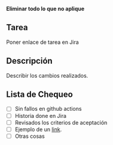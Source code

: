 **Eliminar todo lo que no aplique**

## Tarea

Poner enlace de tarea en Jira

## Descripción

Describir los cambios realizados.

## Lista de Chequeo

- [ ] Sin fallos en github actions
- [ ] Historia done en Jira 
- [ ] Revisados los criterios de aceptación
- [ ] Ejemplo de un [link](https://gatitolabs.atlassian.net/projects).
- [ ] Otras cosas
